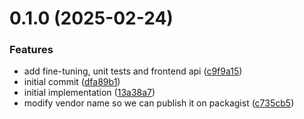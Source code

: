 # 0.1.0 (2025-02-24)


### Features

* add fine-tuning, unit tests and frontend api ([c9f9a15](https://github.com/HAWK-Digital-Environments/hawk-auth-client/commit/c9f9a1574d12b4b301e592a06221ba1f6e029d67))
* initial commit ([dfa89b1](https://github.com/HAWK-Digital-Environments/hawk-auth-client/commit/dfa89b1e1cf1f67dbb7f49dd4ea95c41a3b9e419))
* initial implementation ([13a38a7](https://github.com/HAWK-Digital-Environments/hawk-auth-client/commit/13a38a7a81c1da6b642af8f2948259916a2cdfa8))
* modify vendor name so we can publish it on packagist ([c735cb5](https://github.com/HAWK-Digital-Environments/hawk-auth-client/commit/c735cb52b97b30cd175bdafab48667708bfcaa54))



